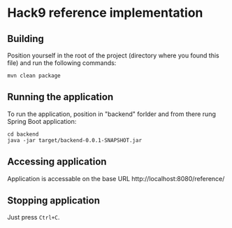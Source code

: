 # Hack9 reference implementation

## Building

Position yourself in the root of the project (directory where you found this
file) and run the following commands:

```shell
mvn clean package
```

## Running the application

To run the application, position in "backend" forlder and from there rung
Spring Boot application:

```shell
cd backend
java -jar target/backend-0.0.1-SNAPSHOT.jar
```

## Accessing application

Application is accessable on the base URL http://localhost:8080/reference/

## Stopping application

Just press `Ctrl+C`.
